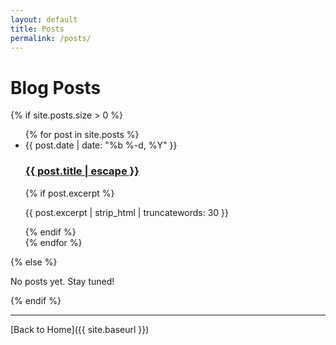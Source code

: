 ```yaml
---
layout: default
title: Posts
permalink: /posts/
---
```


# Blog Posts

{% if site.posts.size > 0 %}
  <ul>
    {% for post in site.posts %}
      <li>
        <span class="post-meta">{{ post.date | date: "%b %-d, %Y" }}</span>
        <h3>
          <a class="post-link" href="{{ post.url | relative_url }}">
            {{ post.title | escape }}
          </a>
        </h3>
        {% if post.excerpt %}
          <p>{{ post.excerpt | strip_html | truncatewords: 30 }}</p>
        {% endif %}
      </li>
    {% endfor %}
  </ul>
{% else %}
  <p>No posts yet. Stay tuned!</p>
{% endif %}

---

[Back to Home]({{ site.baseurl }})
